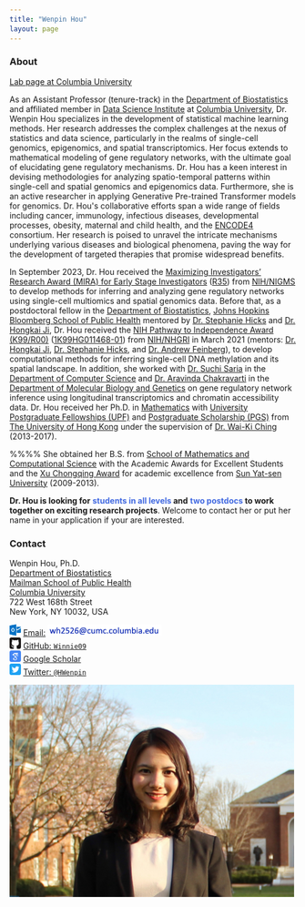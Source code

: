 ```yaml
---
title: "Wenpin Hou"
layout: page
---
```



### About

[Lab page at Columbia University](https://www.publichealth.columbia.edu/research-labs/hou-lab)

As an Assistant Professor (tenure-track) in the [Department of Biostatistics](https://www.publichealth.columbia.edu/academics/departments/biostatistics) and affiliated member in [Data Science Institute](https://datascience.columbia.edu/people/wenpin-hou/) at [Columbia University](https://www.columbia.edu/), Dr. Wenpin Hou specializes in the development of statistical machine learning methods. Her research addresses the complex challenges at the nexus of statistics and data science, particularly in the realms of single-cell genomics, epigenomics, and spatial transcriptomics. Her focus extends to mathematical modeling of gene regulatory networks, with the ultimate goal of elucidating gene regulatory mechanisms. Dr. Hou has a keen interest in devising methodologies for analyzing spatio-temporal patterns within single-cell and spatial genomics and epigenomics data. Furthermore, she is an active researcher in applying Generative Pre-trained Transformer models for genomics. Dr. Hou's collaborative efforts span a wide range of fields including cancer, immunology, infectious diseases, developmental processes, obesity, maternal and child health, and the [ENCODE4](https://www.encodeproject.org/) consortium. Her research is poised to unravel the intricate mechanisms underlying various diseases and biological phenomena, paving the way for the development of targeted therapies that promise widespread benefits. 

In September 2023, Dr. Hou received the [Maximizing Investigators’ Research Award (MIRA) for Early Stage Investigators](https://grants.nih.gov/grants/guide/pa-files/PAR-20-117.html) ([R35](https://reporter.nih.gov/search/Ym09DhMfd0-tUjFN97zw_w/project-details/10712174)) from [NIH/NIGMS](https://www.nigms.nih.gov/) to develop methods for inferring and analyzing gene regulatory networks using single-cell multiomics and spatial genomics data.
Before that, as a postdoctoral fellow in the [Department of Biostatistics](https://www.jhsph.edu/departments/biostatistics/), [Johns Hopkins Bloomberg School of Public Health](https://www.jhsph.edu/) mentored by [Dr. Stephanie Hicks](https://www.stephaniehicks.com/) and [Dr. Hongkai Ji](http://www.biostat.jhsph.edu/~hji/), 
Dr. Hou received the [NIH Pathway to Independence Award (K99/R00)](https://grants.nih.gov/grants/guide/pa-files/PA-20-188.html) ([1K99HG011468-01](https://reporter.nih.gov/search/cHJfn5jyOUy-E1JZ1vBQlg/project-details/10104023)) from [NIH/NHGRI](https://www.genome.gov/) in March 2021 (mentors: [Dr. Hongkai Ji](http://www.biostat.jhsph.edu/~hji/), [Dr. Stephanie Hicks](https://www.stephaniehicks.com/), and [Dr. Andrew Feinberg](https://www.hopkinsmedicine.org/profiles/details/andrew-feinberg-1)), to develop computational methods for inferring single-cell DNA methylation and its spatial landscape.
In addition, she worked with [Dr. Suchi Saria](https://suchisaria.jhu.edu/) in the [Department of Computer Science](https://www.cs.jhu.edu/) and [Dr. Aravinda Chakravarti](https://aravindachakravartilab.org/) in the [Department of Molecular Biology and Genetics](https://mbg.jhmi.edu/) on gene regulatory network inference using longitudinal transcriptomics and chromatin accessibility data.  Dr. Hou received her Ph.D. in [Mathematics](https://hkumath.hku.hk/web/index.php) with [University Postgraduate Fellowships (UPF)](https://gradsch.hku.hk/gradsch/prospective-students/scholarship-funding-and-fees) and [Postgraduate Scholarship (PGS)](https://gradsch.hku.hk/gradsch/prospective-students/scholarship-funding-and-fees) from [The University of Hong Kong](https://www.hku.hk/) under the supervision of [Dr. Wai-Ki Ching](https://hkumath.hku.hk/~wkc/) (2013-2017). 

%%%% She obtained her B.S. from [School of Mathematics and Computational Science](http://math.sysu.edu.cn/) with the Academic Awards for Excellent Students and the [Xu Chongqing Award](http://edf.edaao.sysu.edu.cn/jzmx/jz03/cgzs02/index.htm) for academic excellence from [Sun Yat-sen University](http://www.sysu.edu.cn/2012/en/index.htm) (2009-2013).


**Dr. Hou is looking for** **<span style="color: royalblue;"> students in all levels </span>**  **and**  **<span style="color: royalblue;;"> two postdocs </span>**  **to work together on exciting research projects**. Welcome to contact her or put her name in your application if your are interested.





### Contact

<div class="row-fluid" markdown="1">
<div class="span6" markdown="1">

Wenpin Hou, Ph.D. <br/>
[Department of Biostatistics](https://www.publichealth.columbia.edu/academics/departments/biostatistics) <br/>
[Mailman School of Public Health](https://www.publichealth.columbia.edu/) <br/>
[Columbia University](https://www.columbia.edu/) <br/>
722 West 168th Street <br/>
New York, NY 10032, USA


<img src="images/envelope.svg" alt="Email logo" width="20"> [Email:]() <img src="images/email_address.png" alt="Email address" width="200"> <br/>
<img src="images/github.svg" alt="GitHub logo" width="20"> [GitHub: `Winnie09`](https://github.com/Winnie09) <br/>
<img src="images/scholar.svg" alt="Google Scholar logo" width="20"> [Google Scholar](https://scholar.google.com.hk/citations?user=1wVQpBUAAAAJ&hl=en) <br/>
<img src="images/twitter.svg" alt="Twitter logo" width="20"> [Twitter: `@HWenpin`](https://twitter.com/HWenpin)

</div>
<div class="span3" markdown="1">

<img src="images/wenpin.png" alt="Wenpin Hou photo" width="500">

</div>
</div>



